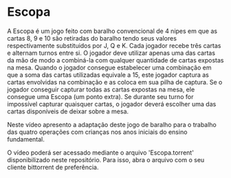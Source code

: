 # Escopa

A Escopa é um jogo feito com baralho convencional de 4 nipes em que as cartas 8, 9 e 10 são retiradas do baralho tendo seus valores respectivamente substituidos por J, Q e K. Cada jogador recebe três cartas e alternam turnos entre si. O jogador deve utilizar apenas uma das cartas da mão de modo a combiná-la com qualquer quantidade de cartas expostas na mesa. Quando o jogador consegue estabelecer uma combinação em que a soma das cartas utilizadas equivale a 15, este jogador captura as cartas envolvidas na combinação e as coloca em sua pilha de captura. Se o jogador conseguir capturar todas as cartas expostas na mesa, ele consegue uma Escopa (um ponto extra). Se durante seu turno for impossível capturar quaisquer cartas, o jogador deverá escolher uma das cartas disponíveis de deixar sobre a mesa.

Neste vídeo apresento a adaptação deste jogo de baralho para o trabalho das quatro operações com crianças nos anos iniciais do ensino fundamental.

O vídeo poderá ser acessado mediante o arquivo 'Escopa.torrent' disponibilizado neste repositório. Para isso, abra o arquivo com o seu cliente bittorrent de preferência.

